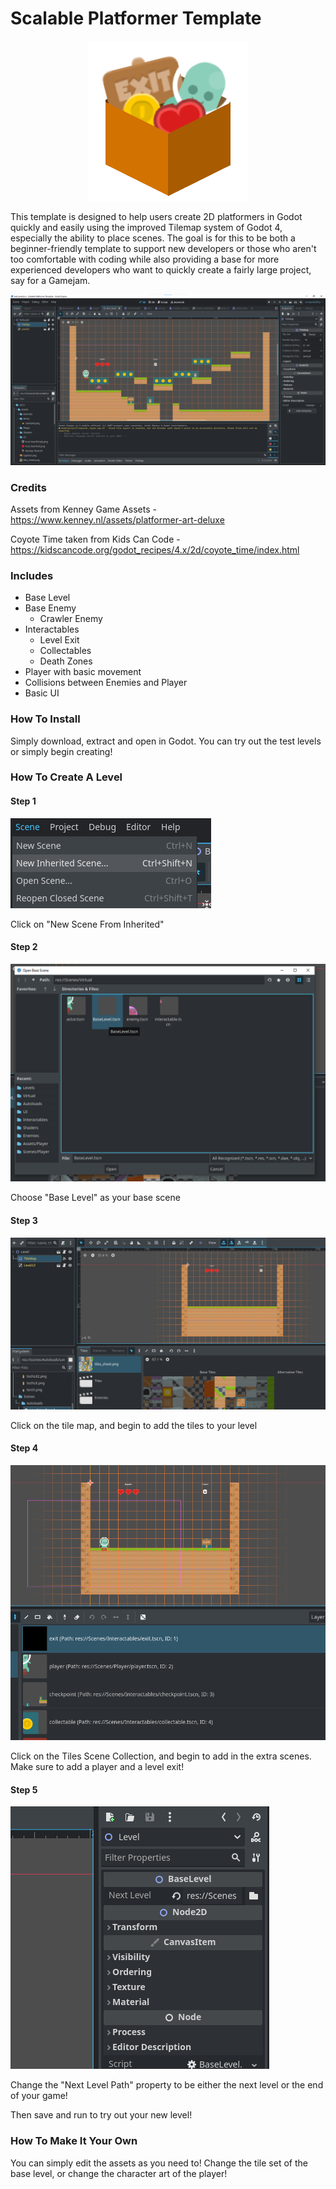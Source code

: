 # Scalable Platformer Template

<p align="center"><img src="Marketing/logo.png"/></p>

This template is designed to help users create 2D platformers in Godot quickly and easily using the improved Tilemap system of Godot 4, 
especially the ability to place scenes. The goal is for this to be both a beginner-friendly template to support new developers or
those who aren't too comfortable with coding while also providing a base for more experienced developers who want to quickly create
a fairly large project, say for a Gamejam. 

<p align="center"><img src="Screenshots/SPT 1.png"/></p>

### Credits

Assets from Kenney Game Assets - <https://www.kenney.nl/assets/platformer-art-deluxe>

Coyote Time taken from Kids Can Code - <https://kidscancode.org/godot_recipes/4.x/2d/coyote_time/index.html>

### Includes

- Base Level
- Base Enemy
  - Crawler Enemy
- Interactables
  - Level Exit
  - Collectables
  - Death Zones
- Player with basic movement
- Collisions between Enemies and Player
- Basic UI

### How To Install

Simply download, extract and open in Godot. You can try out the test levels or simply begin creating!

### How To Create A Level

#### Step 1

![](Screenshots/SPT_NEW_LEVEL_1.png "image title")

Click on "New Scene From Inherited"

#### Step 2

![](Screenshots/SPT_NEW_LEVEL_2.png "image title")

Choose "Base Level" as your base scene

#### Step 3

![](Screenshots/SPT_NEW_LEVEL_3.png "image title")

Click on the tile map, and begin to add the tiles to your level

#### Step 4

![](Screenshots/SPT_NEW_LEVEL_4.png "image title")

Click on the Tiles Scene Collection, and begin to add in the extra scenes. 
Make sure to add a player and a level exit!

#### Step 5

![](Screenshots/SPT_NEW_LEVEL_5.png "image title")

Change the "Next Level Path" property to be either the next level or the end of your game!

Then save and run to try out your new level!

### How To Make It Your Own

You can simply edit the assets as you need to! Change the tile set of the base level, or change the character art of the player!

